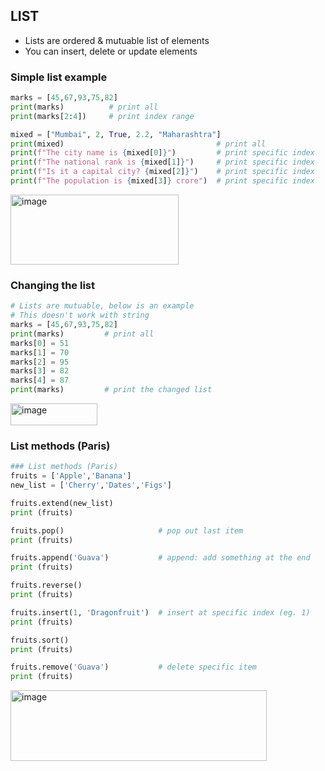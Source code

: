 ## LIST
- Lists are ordered & mutuable list of elements
- You can insert, delete or update elements

### Simple list example
```py
marks = [45,67,93,75,82]
print(marks)          # print all
print(marks[2:4])     # print index range

mixed = ["Mumbai", 2, True, 2.2, "Maharashtra"]
print(mixed)                                  # print all
print(f"The city name is {mixed[0]}")         # print specific index
print(f"The national rank is {mixed[1]}")     # print specific index
print(f"Is it a capital city? {mixed[2]}")    # print specific index
print(f"The population is {mixed[3]} crore")  # print specific index
```
<img width="269" height="112" alt="image" src="https://github.com/user-attachments/assets/3c6dda7a-f0a8-46c7-a354-5f8a25d06e87" />

### Changing the list
```py
# Lists are mutuable, below is an example
# This doesn't work with string
marks = [45,67,93,75,82]
print(marks)         # print all
marks[0] = 51
marks[1] = 70
marks[2] = 95
marks[3] = 82
marks[4] = 87
print(marks)         # print the changed list
```
<img width="139" height="35" alt="image" src="https://github.com/user-attachments/assets/98ccee8a-28d6-4f88-bdcc-30d6a20a6e30" />

### List methods (Paris)
```py
### List methods (Paris)
fruits = ['Apple','Banana']
new_list = ['Cherry','Dates','Figs']

fruits.extend(new_list)
print (fruits)

fruits.pop()                     # pop out last item
print (fruits)

fruits.append('Guava')           # append: add something at the end
print (fruits)

fruits.reverse() 
print (fruits)

fruits.insert(1, 'Dragonfruit')  # insert at specific index (eg. 1)
print (fruits)

fruits.sort()
print (fruits)

fruits.remove('Guava')           # delete specific item
print (fruits)
```
<img width="410" height="113" alt="image" src="https://github.com/user-attachments/assets/9c3ca19f-4de6-4758-935e-b1b23b283408" />

